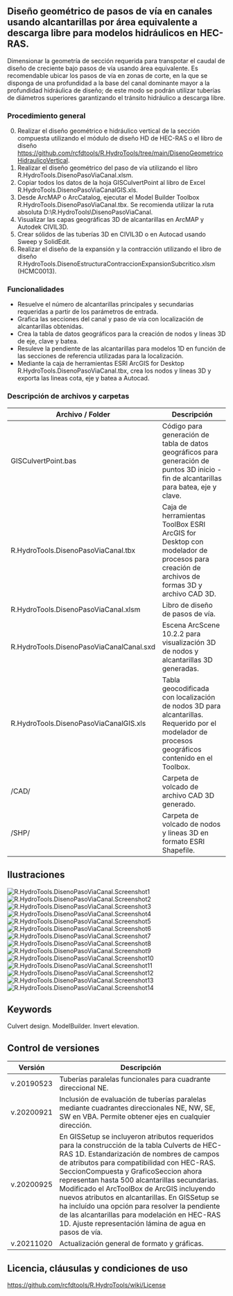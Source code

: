 ## Diseño geométrico de pasos de vía en canales usando alcantarillas por área equivalente a descarga libre para modelos hidráulicos en HEC-RAS.

Dimensionar la geometría de sección requerida para transpotar el caudal de diseño de creciente bajo pasos de vía usando área equivalente. Es recomendable ubicar los pasos de vía en zonas de corte, en la que se disponga de una profundidad a la base del canal dominante mayor a la profundidad hidráulica de diseño; de este modo se podrán utilizar tuberías de diámetros superiores garantizando el tránsito hidráulico a descarga libre. 

### Procedimiento general
0. Realizar el diseño geométrico e hidráulico vertical de la sección compuesta utilizando el módulo de diseño HD de HEC-RAS o el libro de diseño https://github.com/rcfdtools/R.HydroTools/tree/main/DisenoGeometricoHidraulicoVertical.
1. Realizar el diseño geométrico del paso de vía utilizando el libro R.HydroTools.DisenoPasoViaCanal.xlsm.
2. Copiar todos los datos de la hoja GISCulvertPoint al libro de Excel R.HydroTools.DisenoPasoViaCanalGIS.xls.
3. Desde ArcMAP o ArcCatalog, ejecutar el Model Builder Toolbox R.HydroTools.DisenoPasoViaCanal.tbx. Se recomienda utilizar la ruta absoluta D:\R.HydroTools\DisenoPasoViaCanal\.
4. Visualizar las capas geográficas 3D de alcantarillas en ArcMAP y Autodek CIVIL3D.
5. Crear sólidos de las tuberías 3D en CIVIL3D o en Autocad usando Sweep y SolidEdit.
6. Realizar el diseño de la expansión y la contracción utilizando el libro de diseño R.HydroTools.DisenoEstructuraContraccionExpansionSubcritico.xlsm (HCMC0013).

### Funcionalidades
* Resuelve el número de alcantarillas principales y secundarias requeridas a partir de los parámetros de entrada.
* Grafica las secciones del canal y paso de vía con localización de alcantarillas obtenidas.
* Crea la tabla de datos geográficos para la creación de nodos y lineas 3D de eje, clave y batea.
* Resuleve la pendiente de las alcantarillas para modelos 1D en función de las secciones de referencia utilizadas para la localización.
* Mediante la caja de herramientas ESRI ArcGIS for Desktop R.HydroTools.DisenoPasoViaCanal.tbx, crea los nodos y líneas 3D y exporta las lineas cota, eje y batea a Autocad.

### Descripción de archivos y carpetas

Archivo / Folder | Descripción
--- | ---
| GISCulvertPoint.bas | Código para generación de tabla de datos geográficos para generación de puntos 3D inicio - fin de alcantarillas para batea, eje y clave.
| R.HydroTools.DisenoPasoViaCanal.tbx | Caja de herramientas ToolBox ESRI ArcGIS for Desktop con modelador de procesos para creación de archivos de formas 3D y archivo CAD 3D.
| R.HydroTools.DisenoPasoViaCanal.xlsm | Libro de diseño de pasos de vía.
| R.HydroTools.DisenoPasoViaCanalCanal.sxd | Escena ArcScene 10.2.2 para visualización 3D de nodos y alcantarillas 3D generadas.
| R.HydroTools.DisenoPasoViaCanalGIS.xls | Tabla geocodificada con localización de nodos 3D para alcantarillas. Requerido por el modelador de procesos geográficos contenido en el Toolbox.
| /CAD/ | Carpeta de volcado de archivo CAD 3D generado.
| /SHP/ | Carpeta de volcado de nodos y lineas 3D en formato ESRI Shapefile.


## Ilustraciones

![R.HydroTools.DisenoPasoViaCanal.Screenshot1](https://github.com/rcfdtools/R.HydroTools/blob/main/DisenoPasoViaCanal/Screenshot/Screenshot1.png)
![R.HydroTools.DisenoPasoViaCanal.Screenshot2](https://github.com/rcfdtools/R.HydroTools/blob/main/DisenoPasoViaCanal/Screenshot/Screenshot2.png)
![R.HydroTools.DisenoPasoViaCanal.Screenshot3](https://github.com/rcfdtools/R.HydroTools/blob/main/DisenoPasoViaCanal/Screenshot/Screenshot3.png)
![R.HydroTools.DisenoPasoViaCanal.Screenshot4](https://github.com/rcfdtools/R.HydroTools/blob/main/DisenoPasoViaCanal/Screenshot/Screenshot4.png)
![R.HydroTools.DisenoPasoViaCanal.Screenshot5](https://github.com/rcfdtools/R.HydroTools/blob/main/DisenoPasoViaCanal/Screenshot/Screenshot5.png)
![R.HydroTools.DisenoPasoViaCanal.Screenshot6](https://github.com/rcfdtools/R.HydroTools/blob/main/DisenoPasoViaCanal/Screenshot/Screenshot6.png)
![R.HydroTools.DisenoPasoViaCanal.Screenshot7](https://github.com/rcfdtools/R.HydroTools/blob/main/DisenoPasoViaCanal/Screenshot/Screenshot7.png)
![R.HydroTools.DisenoPasoViaCanal.Screenshot8](https://github.com/rcfdtools/R.HydroTools/blob/main/DisenoPasoViaCanal/Screenshot/Screenshot8.png)
![R.HydroTools.DisenoPasoViaCanal.Screenshot9](https://github.com/rcfdtools/R.HydroTools/blob/main/DisenoPasoViaCanal/Screenshot/Screenshot9.png)
![R.HydroTools.DisenoPasoViaCanal.Screenshot10](https://github.com/rcfdtools/R.HydroTools/blob/main/DisenoPasoViaCanal/Screenshot/Screenshot10.png)
![R.HydroTools.DisenoPasoViaCanal.Screenshot11](https://github.com/rcfdtools/R.HydroTools/blob/main/DisenoPasoViaCanal/Screenshot/Screenshot11.png)
![R.HydroTools.DisenoPasoViaCanal.Screenshot12](https://github.com/rcfdtools/R.HydroTools/blob/main/DisenoPasoViaCanal/Screenshot/Screenshot12.png)
![R.HydroTools.DisenoPasoViaCanal.Screenshot13](https://github.com/rcfdtools/R.HydroTools/blob/main/DisenoPasoViaCanal/Screenshot/Screenshot13.png)
![R.HydroTools.DisenoPasoViaCanal.Screenshot14](https://github.com/rcfdtools/R.HydroTools/blob/main/DisenoPasoViaCanal/Screenshot/Screenshot14.png)


## Keywords
Culvert design. ModelBuilder. Invert elevation.


## Control de versiones

Versión | Descripción
--- | ---
| v.20190523 | Tuberías paralelas funcionales para cuadrante direccional NE.
| v.20200921 | Inclusión de evaluación de tuberías paralelas mediante cuadrantes direccionales NE, NW, SE, SW en VBA. Permite obtener ejes en cualquier dirección.
| v.20200925 | En GISSetup se incluyeron atributos requeridos para la construcción de la tabla Culverts de HEC-RAS 1D. Estandarización de nombres de campos de atributos para compatibilidad con HEC-RAS. SeccionCompuesta y GraficoSeccion ahora representan hasta 500 alcantarillas secundarias. Modificado el ArcToolBox de ArcGIS incluyendo nuevos atributos en alcantarillas. En GISSetup se ha incluído una opción para resolver la pendiente de las alcantarillas para modelación en HEC-RAS 1D. Ajuste representación lámina de agua en pasos de vía.
| v.20211020 | Actualización general de formato y gráficas.


## Licencia, cláusulas y condiciones de uso
https://github.com/rcfdtools/R.HydroTools/wiki/License

